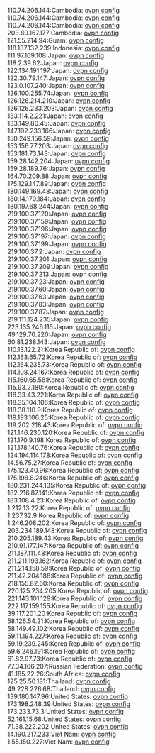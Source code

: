 110.74.206.144:Cambodia: [ovpn config](vpn/110_74_206_144.ovpn)  
110.74.206.144:Cambodia: [ovpn config](vpn/110_74_206_144.ovpn)  
110.74.206.144:Cambodia: [ovpn config](vpn/110_74_206_144.ovpn)  
203.80.167.177:Cambodia: [ovpn config](vpn/203_80_167_177.ovpn)  
121.55.214.94:Guam: [ovpn config](vpn/121_55_214_94.ovpn)  
118.137.132.239:Indonesia: [ovpn config](vpn/118_137_132_239.ovpn)  
111.97.169.108:Japan: [ovpn config](vpn/111_97_169_108.ovpn)  
118.2.39.62:Japan: [ovpn config](vpn/118_2_39_62.ovpn)  
122.134.191.197:Japan: [ovpn config](vpn/122_134_191_197.ovpn)  
122.30.79.147:Japan: [ovpn config](vpn/122_30_79_147.ovpn)  
123.0.107.240:Japan: [ovpn config](vpn/123_0_107_240.ovpn)  
126.100.255.74:Japan: [ovpn config](vpn/126_100_255_74.ovpn)  
126.126.214.210:Japan: [ovpn config](vpn/126_126_214_210.ovpn)  
126.126.233.203:Japan: [ovpn config](vpn/126_126_233_203.ovpn)  
133.114.2.221:Japan: [ovpn config](vpn/133_114_2_221.ovpn)  
133.149.80.45:Japan: [ovpn config](vpn/133_149_80_45.ovpn)  
147.192.233.166:Japan: [ovpn config](vpn/147_192_233_166.ovpn)  
150.249.156.59:Japan: [ovpn config](vpn/150_249_156_59.ovpn)  
153.156.77.203:Japan: [ovpn config](vpn/153_156_77_203.ovpn)  
153.181.73.143:Japan: [ovpn config](vpn/153_181_73_143.ovpn)  
159.28.142.204:Japan: [ovpn config](vpn/159_28_142_204.ovpn)  
159.28.189.76:Japan: [ovpn config](vpn/159_28_189_76.ovpn)  
164.70.209.88:Japan: [ovpn config](vpn/164_70_209_88.ovpn)  
175.129.147.89:Japan: [ovpn config](vpn/175_129_147_89.ovpn)  
180.149.169.48:Japan: [ovpn config](vpn/180_149_169_48.ovpn)  
180.14.170.184:Japan: [ovpn config](vpn/180_14_170_184.ovpn)  
180.197.68.244:Japan: [ovpn config](vpn/180_197_68_244.ovpn)  
219.100.37.120:Japan: [ovpn config](vpn/219_100_37_120.ovpn)  
219.100.37.159:Japan: [ovpn config](vpn/219_100_37_159.ovpn)  
219.100.37.196:Japan: [ovpn config](vpn/219_100_37_196.ovpn)  
219.100.37.197:Japan: [ovpn config](vpn/219_100_37_197.ovpn)  
219.100.37.199:Japan: [ovpn config](vpn/219_100_37_199.ovpn)  
219.100.37.2:Japan: [ovpn config](vpn/219_100_37_2.ovpn)  
219.100.37.201:Japan: [ovpn config](vpn/219_100_37_201.ovpn)  
219.100.37.209:Japan: [ovpn config](vpn/219_100_37_209.ovpn)  
219.100.37.213:Japan: [ovpn config](vpn/219_100_37_213.ovpn)  
219.100.37.23:Japan: [ovpn config](vpn/219_100_37_23.ovpn)  
219.100.37.60:Japan: [ovpn config](vpn/219_100_37_60.ovpn)  
219.100.37.63:Japan: [ovpn config](vpn/219_100_37_63.ovpn)  
219.100.37.83:Japan: [ovpn config](vpn/219_100_37_83.ovpn)  
219.100.37.87:Japan: [ovpn config](vpn/219_100_37_87.ovpn)  
219.111.124.235:Japan: [ovpn config](vpn/219_111_124_235.ovpn)  
223.135.246.116:Japan: [ovpn config](vpn/223_135_246_116.ovpn)  
49.129.70.220:Japan: [ovpn config](vpn/49_129_70_220.ovpn)  
60.81.238.143:Japan: [ovpn config](vpn/60_81_238_143.ovpn)  
110.13.122.21:Korea Republic of: [ovpn config](vpn/110_13_122_21.ovpn)  
112.163.65.72:Korea Republic of: [ovpn config](vpn/112_163_65_72.ovpn)  
112.164.235.73:Korea Republic of: [ovpn config](vpn/112_164_235_73.ovpn)  
114.108.24.167:Korea Republic of: [ovpn config](vpn/114_108_24_167.ovpn)  
115.160.65.58:Korea Republic of: [ovpn config](vpn/115_160_65_58.ovpn)  
115.93.2.180:Korea Republic of: [ovpn config](vpn/115_93_2_180.ovpn)  
118.33.43.221:Korea Republic of: [ovpn config](vpn/118_33_43_221.ovpn)  
118.35.104.106:Korea Republic of: [ovpn config](vpn/118_35_104_106.ovpn)  
118.38.110.9:Korea Republic of: [ovpn config](vpn/118_38_110_9.ovpn)  
119.193.106.25:Korea Republic of: [ovpn config](vpn/119_193_106_25.ovpn)  
119.202.218.43:Korea Republic of: [ovpn config](vpn/119_202_218_43.ovpn)  
121.146.230.120:Korea Republic of: [ovpn config](vpn/121_146_230_120.ovpn)  
121.170.9.198:Korea Republic of: [ovpn config](vpn/121_170_9_198.ovpn)  
121.178.140.76:Korea Republic of: [ovpn config](vpn/121_178_140_76.ovpn)  
124.194.114.178:Korea Republic of: [ovpn config](vpn/124_194_114_178.ovpn)  
14.56.75.27:Korea Republic of: [ovpn config](vpn/14_56_75_27.ovpn)  
175.123.40.96:Korea Republic of: [ovpn config](vpn/175_123_40_96.ovpn)  
175.198.8.246:Korea Republic of: [ovpn config](vpn/175_198_8_246.ovpn)  
180.231.244.135:Korea Republic of: [ovpn config](vpn/180_231_244_135.ovpn)  
182.216.87.141:Korea Republic of: [ovpn config](vpn/182_216_87_141.ovpn)  
183.108.4.23:Korea Republic of: [ovpn config](vpn/183_108_4_23.ovpn)  
1.212.13.22:Korea Republic of: [ovpn config](vpn/1_212_13_22.ovpn)  
1.237.32.9:Korea Republic of: [ovpn config](vpn/1_237_32_9.ovpn)  
1.246.208.202:Korea Republic of: [ovpn config](vpn/1_246_208_202.ovpn)  
203.234.189.148:Korea Republic of: [ovpn config](vpn/203_234_189_148.ovpn)  
210.205.189.43:Korea Republic of: [ovpn config](vpn/210_205_189_43.ovpn)  
210.91.177.147:Korea Republic of: [ovpn config](vpn/210_91_177_147.ovpn)  
211.187.111.48:Korea Republic of: [ovpn config](vpn/211_187_111_48.ovpn)  
211.211.193.162:Korea Republic of: [ovpn config](vpn/211_211_193_162.ovpn)  
211.214.158.59:Korea Republic of: [ovpn config](vpn/211_214_158_59.ovpn)  
211.42.204.188:Korea Republic of: [ovpn config](vpn/211_42_204_188.ovpn)  
218.155.82.60:Korea Republic of: [ovpn config](vpn/218_155_82_60.ovpn)  
220.125.234.205:Korea Republic of: [ovpn config](vpn/220_125_234_205.ovpn)  
221.143.101.129:Korea Republic of: [ovpn config](vpn/221_143_101_129.ovpn)  
222.117.159.155:Korea Republic of: [ovpn config](vpn/222_117_159_155.ovpn)  
39.117.201.20:Korea Republic of: [ovpn config](vpn/39_117_201_20.ovpn)  
58.126.54.21:Korea Republic of: [ovpn config](vpn/58_126_54_21.ovpn)  
58.149.49.102:Korea Republic of: [ovpn config](vpn/58_149_49_102.ovpn)  
59.11.194.227:Korea Republic of: [ovpn config](vpn/59_11_194_227.ovpn)  
59.19.239.245:Korea Republic of: [ovpn config](vpn/59_19_239_245.ovpn)  
59.6.246.191:Korea Republic of: [ovpn config](vpn/59_6_246_191.ovpn)  
61.82.97.73:Korea Republic of: [ovpn config](vpn/61_82_97_73.ovpn)  
77.34.166.207:Russian Federation: [ovpn config](vpn/77_34_166_207.ovpn)  
41.185.22.26:South Africa: [ovpn config](vpn/41_185_22_26.ovpn)  
125.25.50.181:Thailand: [ovpn config](vpn/125_25_50_181.ovpn)  
49.228.226.68:Thailand: [ovpn config](vpn/49_228_226_68.ovpn)  
139.180.147.96:United States: [ovpn config](vpn/139_180_147_96.ovpn)  
173.198.248.39:United States: [ovpn config](vpn/173_198_248_39.ovpn)  
173.233.73.3:United States: [ovpn config](vpn/173_233_73_3.ovpn)  
52.161.15.68:United States: [ovpn config](vpn/52_161_15_68.ovpn)  
71.38.222.202:United States: [ovpn config](vpn/71_38_222_202.ovpn)  
14.190.217.233:Viet Nam: [ovpn config](vpn/14_190_217_233.ovpn)  
1.55.150.227:Viet Nam: [ovpn config](vpn/1_55_150_227.ovpn)  
